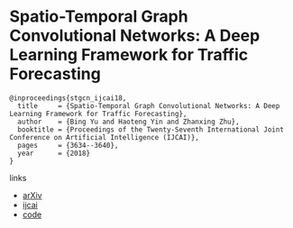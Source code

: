 #  Spatio-Temporal Graph Convolutional Networks: A Deep Learning Framework for Traffic Forecasting

```
@inproceedings{stgcn_ijcai18,
  title     = {Spatio-Temporal Graph Convolutional Networks: A Deep Learning Framework for Traffic Forecasting},
  author    = {Bing Yu and Haoteng Yin and Zhanxing Zhu},
  booktitle = {Proceedings of the Twenty-Seventh International Joint Conference on Artificial Intelligence (IJCAI)},             
  pages     = {3634--3640},
  year      = {2018}
}
```

links
- [arXiv](https://arxiv.org/abs/1709.04875)
- [ijcai](https://www.ijcai.org/proceedings/2018/0505)
- [code](https://github.com/ShichengChen/Spatio-Temporal-Graph-Convolutional-Networks-A-Deep-Learning-Framework-for-Traffic-Forecasting)

